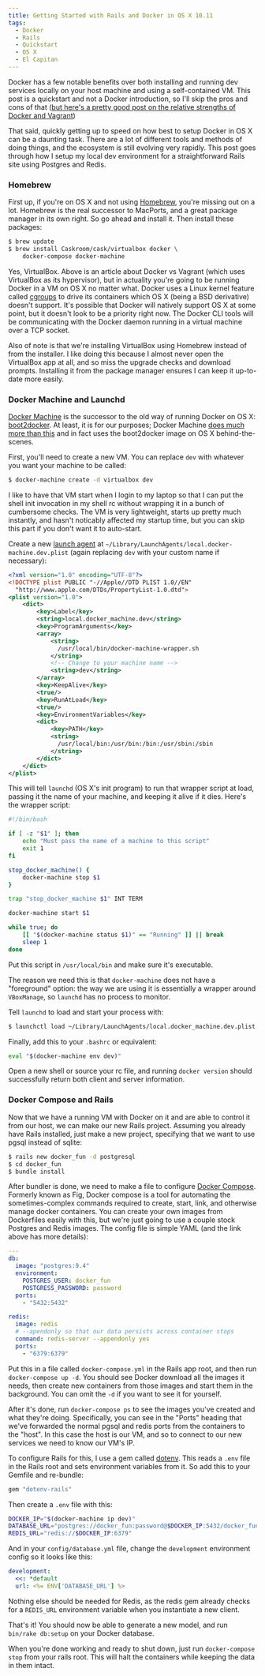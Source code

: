 ```yaml
---
title: Getting Started with Rails and Docker in OS X 10.11
tags:
  - Docker
  - Rails
  - Quickstart
  - OS X
  - El Capitan
---
```


Docker has a few notable benefits over both installing and running dev services locally on
your host machine and using a self-contained VM. This post is a quickstart and not a
Docker introduction, so I'll skip the pros and cons of that ([but here's a pretty good
post on the relative strengths of Docker and Vagrant][1])

That said, quickly getting up to speed on how best to setup Docker in OS X can be a
daunting task.  There are a lot of different tools and methods of doing things, and the
ecosystem is still evolving very rapidly. This post goes through how I setup my local dev
environment for a straightforward Rails site using Postgres and Redis.

### Homebrew
First up, if you're on OS X and not using [Homebrew](http://brew.sh), you're
missing out on a lot. Homebrew is the real successor to MacPorts, and a great package
manager in its own right. So go ahead and install it. Then install these packages:

~~~ bash
$ brew update
$ brew install Caskroom/cask/virtualbox docker \
	docker-compose docker-machine
~~~


Yes, VirtualBox. Above is an article about Docker vs Vagrant (which uses VirtualBox as its
hypervisor), but in actuality you're going to be running Docker in a VM on OS X no matter
what. Docker uses a Linux kernel feature called
[cgroups](https://en.wikipedia.org/wiki/Cgroups) to drive its containers which OS X (being
a BSD derivative) doesn't support. It's possible that Docker will natively support OS X at
some point, but it doesn't look to be a priority right now. The Docker CLI tools will be
communicating with the Docker daemon running in a virtual machine over a TCP socket.

Also of note is that we're installing VirtualBox using Homebrew instead of from the
installer. I like doing this because I almost never open the VirtualBox app at all, and so
miss the upgrade checks and download prompts. Installing it from the package manager
ensures I can keep it up-to-date more easily.

### Docker Machine and Launchd
[Docker Machine](https://github.com/docker/machine) is the
successor to the old way of running Docker on OS X: [boot2docker](http://boot2docker.io/).
At least, it is for our purposes; Docker Machine [does much more than
this](https://docs.docker.com/machine/) and in fact uses the boot2docker image on OS X
behind-the-scenes.

First, you'll need to create a new VM. You can replace `dev` with whatever you want your
machine to be called:

~~~ bash
$ docker-machine create -d virtualbox dev
~~~

I like to have that VM start when I login to my laptop so that I can put the shell init
invocation in my shell rc without wrapping it in a bunch of cumbersome checks. The VM is
very lightweight, starts up pretty much instantly, and hasn't noticably affected my
startup time, but you can skip this part if you don't want it to auto-start.

Create a new [launch agent][2] at `~/Library/LaunchAgents/local.docker-machine.dev.plist`
(again replacing `dev` with your custom name if necessary):

~~~ xml
<?xml version="1.0" encoding="UTF-8"?>
<!DOCTYPE plist PUBLIC "-//Apple//DTD PLIST 1.0//EN"
  "http://www.apple.com/DTDs/PropertyList-1.0.dtd">
<plist version="1.0">
	<dict>
		<key>Label</key>
		<string>local.docker_machine.dev</string>
		<key>ProgramArguments</key>
		<array>
			<string>
              /usr/local/bin/docker-machine-wrapper.sh
            </string>
			<!-- Change to your machine name -->
			<string>dev</string>
		</array>
		<key>KeepAlive</key>
		<true/>
		<key>RunAtLoad</key>
		<true/>
		<key>EnvironmentVariables</key>
		<dict>
			<key>PATH</key>
			<string>
              /usr/local/bin:/usr/bin:/bin:/usr/sbin:/sbin
            </string>
		</dict>
	</dict>
</plist>
~~~

This will tell `launchd` (OS X's init program) to run that wrapper script at load, passing
it the name of your machine, and keeping it alive if it dies. Here's the wrapper script:

~~~ bash
#!/bin/bash

if [ -z "$1" ]; then
	echo "Must pass the name of a machine to this script"
	exit 1
fi

stop_docker_machine() {
	docker-machine stop $1
}

trap "stop_docker_machine $1" INT TERM

docker-machine start $1

while true; do
	[[ "$(docker-machine status $1)" == "Running" ]] || break
	sleep 1
done
~~~

Put this script in `/usr/local/bin` and make sure it's executable.

The reason we need this is that `docker-machine` does not have a "foreground" option: the
way we are using it is essentially a wrapper around `VBoxManage`, so `launchd` has no
process to monitor.

Tell `launchd` to load and start your process with:

~~~ bash
$ launchctl load ~/Library/LaunchAgents/local.docker_machine.dev.plist
~~~

Finally, add this to your `.bashrc` or equivalent:

~~~ bash
eval "$(docker-machine env dev)"
~~~

Open a new shell or source your rc file, and running `docker version` should successfully
return both client and server information.

### Docker Compose and Rails
Now that we have a running VM with Docker on it and are able to control it from our host,
we can make our new Rails project. Assuming you already have Rails installed, just make a
new project, specifying that we want to use pgsql instead of sqlite:

~~~ bash
$ rails new docker_fun -d postgresql
$ cd docker_fun
$ bundle install
~~~

After bundler is done, we need to make a file to configure [Docker
Compose](https://docs.docker.com/compose/). Formerly known as Fig, Docker compose is a
tool for automating the sometimes-complex commands required to create, start, link, and
otherwise manage docker containers. You can create your own images from Dockerfiles easily
with this, but we're just going to use a couple stock Postgres and Redis images. The
config file is simple YAML (and the link above has more details):

~~~ yaml
---
db:
  image: "postgres:9.4"
  environment:
    POSTGRES_USER: docker_fun
    POSTGRESS_PASSWORD: password
  ports:
    - "5432:5432"

redis:
  image: redis
  # --apendonly so that our data persists across container stops
  command: redis-server --appendonly yes
  ports:
    - "6379:6379"
~~~

Put this in a file called `docker-compose.yml` in the Rails app root, and then run
`docker-compose up -d`. You should see Docker download all the images it needs, then
create new containers from those images and start them in the background. You can omit the
`-d` if you want to see it for yourself.

After it's done, run `docker-compose ps` to see the images you've created and what they're
doing. Specifically, you can see in the "Ports" heading that we've forwarded the normal
pgsql and redis ports from the containers to the "host". In this case the host is our VM,
and so to connect to our new services we need to know our VM's IP.

To configure Rails for this, I use a gem called
[dotenv](https://github.com/bkeepers/dotenv). This reads a `.env` file in the Rails root
and sets environment variables from it. So add this to your Gemfile and re-bundle:

~~~ ruby
gem "dotenv-rails"
~~~

Then create a `.env` file with this:

~~~ bash
DOCKER_IP="$(docker-machine ip dev)"
DATABASE_URL="postgres://docker_fun:password@$DOCKER_IP:5432/docker_fun"
REDIS_URL="redis://$DOCKER_IP:6379"
~~~

And in your `config/database.yml` file, change the `development` environment config so it
looks like this:

~~~ yaml
development:
  <<: *default
  url: <%= ENV['DATABASE_URL'] %>
~~~

Nothing else should be needed for Redis, as the redis gem already checks for a `REDIS_URL`
environment variable when you instantiate a new client.

That's it! You should now be able to generate a new model, and run `bin/rake db:setup` on
your Docker database.

When you're done working and ready to shut down, just run `docker-compose stop` from your
rails root. This will halt the containers while keeping the data in them intact.

[1]: https://medium.com/@_marcos_otero/docker-vs-vagrant-582135beb623#.725omahj9
[2]: https://developer.apple.com/library/mac/documentation/MacOSX/Conceptual/BPSystemStartup/Chapters/CreatingLaunchdJobs.html

